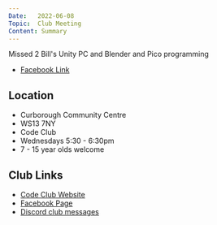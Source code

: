 ```yaml
---
Date:   2022-06-08
Topic:  Club Meeting
Content: Summary
---
```

Missed 2
Bill's Unity PC and Blender and Pico programming

* [Facebook Link](https://www.facebook.com/1481985248595237/posts/4923129621147432/)

## Location

* Curborough Community Centre
* WS13 7NY
* Code Club
* Wednesdays 5:30 - 6:30pm
* 7 - 15 year olds welcome

## Club Links

* [Code Club Website](https://lichfield-code-club.github.io/)
* [Facebook Page](https://www.facebook.com/LichfieldCoders)
* [Discord club messages](https://discord.gg/szz6xGK)
